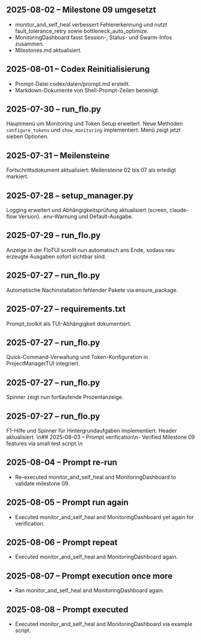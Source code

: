 ## 2025-08-02 – Milestone 09 umgesetzt
- monitor_and_self_heal verbessert Fehlererkennung und nutzt fault_tolerance_retry sowie bottleneck_auto_optimize.
- MonitoringDashboard fasst Session-, Status- und Swarm-Infos zusammen.
- Milestones.md aktualisiert.
## 2025-08-01 – Codex Reinitialisierung
- Prompt-Datei codex/daten/prompt.md erstellt.
- Markdown-Dokumente von Shell-Prompt-Zeilen bereinigt.
## 2025-07-30 – run_flo.py
Hauptmenü um Monitoring und Token Setup erweitert. Neue Methoden `configure_tokens`
und `show_monitoring` implementiert. Menü zeigt jetzt sieben Optionen.
## 2025-07-31 – Meilensteine
Fortschrittsdokument aktualisiert: Meilensteine 02 bis 07 als erledigt markiert.
## 2025-07-28 – setup_manager.py
Logging erweitert und Abhängigkeitsprüfung aktualisiert (screen, claude-flow Version). .env-Warnung und Default-Ausgabe.
## 2025-07-29 – run_flo.py
Anzeige in der FloTUI scrollt nun automatisch ans Ende, sodass neu erzeugte
Ausgaben sofort sichtbar sind.
## 2025-07-27 – run_flo.py
Automatische Nachinstallation fehlender Pakete via ensure_package.
## 2025-07-27 – requirements.txt
Prompt_toolkit als TUI-Abhängigkeit dokumentiert.
## 2025-07-27 – run_flo.py
Quick-Command-Verwaltung und Token-Konfiguration in ProjectManagerTUI integriert.
## 2025-07-27 – run_flo.py
Spinner zeigt nun fortlaufende Prozentanzeige.
## 2025-07-27 – run_flo.py
F1-Hilfe und Spinner für Hintergrundaufgaben implementiert. Header aktualisiert.
\n## 2025-08-03 – Prompt verification\n- Verified Milestone 09 features via small test script.\n

## 2025-08-04 – Prompt re-run
- Re-executed monitor_and_self_heal and MonitoringDashboard to validate milestone 09.


## 2025-08-05 – Prompt run again
- Executed monitor_and_self_heal and MonitoringDashboard yet again for verification.

## 2025-08-06 – Prompt repeat
- Executed monitor_and_self_heal and MonitoringDashboard again.

## 2025-08-07 – Prompt execution once more
- Ran monitor_and_self_heal and MonitoringDashboard again.

## 2025-08-08 – Prompt executed
- Executed monitor_and_self_heal and MonitoringDashboard via example script.
